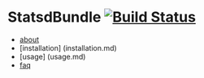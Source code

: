 # StatsdBundle [![Build Status](https://travis-ci.org/M6Web/StatsdBundle.png?branch=master)](https://travis-ci.org/M6Web/StatsdBundle)

 * [about](about.md)
 * [installation] (installation.md)
 * [usage] (usage.md)
 * [faq](faq.md)

